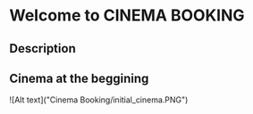 # Welcome to CINEMA BOOKING

## Description





## Cinema at the beggining

![Alt text]("Cinema Booking/initial_cinema.PNG")
